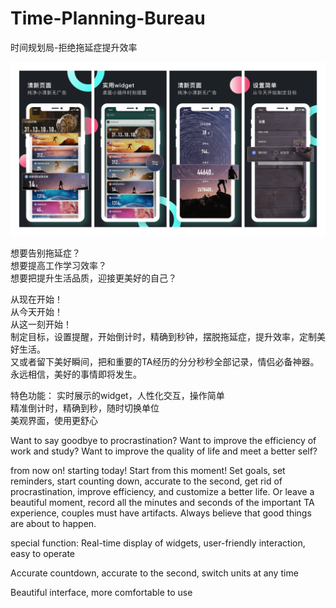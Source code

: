 # Time-Planning-Bureau
时间规划局-拒绝拖延症提升效率

![imgae](https://github.com/PSuiyi/Time-Planning-Bureau/blob/master/app%401x.jpg)

想要告别拖延症？  
想要提高工作学习效率？  
想要把提升生活品质，迎接更美好的自己？  

从现在开始！  
从今天开始！  
从这一刻开始！  
制定目标，设置提醒，开始倒计时，精确到秒钟，摆脱拖延症，提升效率，定制美好生活。  
又或者留下美好瞬间，把和重要的TA经历的分分秒秒全部记录，情侣必备神器。  
永远相信，美好的事情即将发生。  

特色功能：
实时展示的widget，人性化交互，操作简单  
精准倒计时，精确到秒，随时切换单位  
美观界面，使用更舒心  

Want to say goodbye to procrastination?
Want to improve the efficiency of work and study?
Want to improve the quality of life and meet a better self?

from now on!
starting today!
Start from this moment!
Set goals, set reminders, start counting down, accurate to the second, get rid of procrastination, improve efficiency, and customize a better life.
Or leave a beautiful moment, record all the minutes and seconds of the important TA experience, couples must have artifacts.
Always believe that good things are about to happen.

special function:
Real-time display of widgets, user-friendly interaction, easy to operate

Accurate countdown, accurate to the second, switch units at any time

Beautiful interface, more comfortable to use
